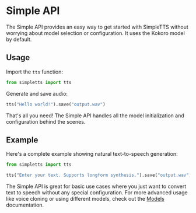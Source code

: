 # Simple API

The Simple API provides an easy way to get started with SimpleTTS without worrying about model selection or configuration. It uses the Kokoro model by default.

## Usage

Import the `tts` function:

```python
from simpletts import tts
```

Generate and save audio:

```python
tts("Hello world!").save("output.wav")
```

That's all you need! The Simple API handles all the model initialization and configuration behind the scenes.

## Example

Here's a complete example showing natural text-to-speech generation:

```python
from simpletts import tts

tts("Enter your text. Supports longform synthesis.").save("output.wav")
```

The Simple API is great for basic use cases where you just want to convert text to speech without any special configuration. For more advanced usage like voice cloning or using different models, check out the [Models](models.md) documentation.